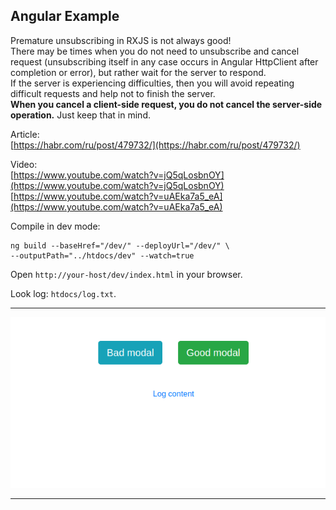 
## Angular Example

Premature unsubscribing in RXJS is not always good!  
There may be times when you do not need to unsubscribe and cancel request (unsubscribing itself in any case occurs in Angular HttpClient after completion or error), but rather wait for the server to respond.  
If the server is experiencing difficulties, then you will avoid repeating difficult requests and help not to finish the server.  
**When you cancel a client-side request, you do not cancel the server-side operation.** Just keep that in mind.

Article:  
[https://habr.com/ru/post/479732/](https://habr.com/ru/post/479732/)

Video:  
[https://www.youtube.com/watch?v=jQ5qLosbnOY](https://www.youtube.com/watch?v=jQ5qLosbnOY)  
[https://www.youtube.com/watch?v=uAEka7a5_eA](https://www.youtube.com/watch?v=uAEka7a5_eA)

Compile in dev mode:
~~~
ng build --baseHref="/dev/" --deployUrl="/dev/" \
--outputPath="../htdocs/dev" --watch=true
~~~

Open ``http://your-host/dev/index.html`` in your browser.

Look log: ``htdocs/log.txt``.

---

![Angular Example - screenshot #1](https://github.com/andchir/test-angular-app/blob/master/screenshots/screenshot001.png?raw=true "Angular Example - screenshot #1")

---

